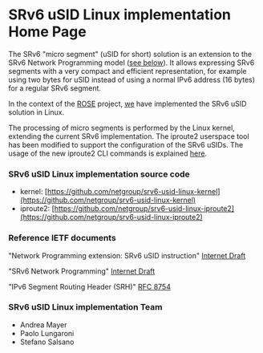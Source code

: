 # SRv6 uSID Linux implementation Home Page

The SRv6 "micro segment" (uSID for short) solution is an extension to the SRv6 Network
Programming model ([see below](#reference-ietf-documents)). It allows expressing SRv6 segments with a very compact and 
efficient representation, for example using two bytes for uSID instead of using 
a normal IPv6 address (16 bytes) for a regular SRv6 segment.

In the context of the [ROSE](https://netgroup.github.io/rose/) project, [we](#srv6-usid-linux-implementation-team) have 
implemented the SRv6 uSID solution in Linux.

The processing of micro segments is performed by the Linux kernel, extending the current SRv6 implementation.
The iproute2 userspace tool has been modified to support the configuration of the SRv6 uSIDs. The usage of
the new iproute2 CLI commands is explained [here](iproute2-uSID-README.md).


### SRv6 uSID Linux implementation source code

- kernel: [https://github.com/netgroup/srv6-usid-linux-kernel](https://github.com/netgroup/srv6-usid-linux-kernel)
- iproute2: [https://github.com/netgroup/srv6-usid-linux-iproute2](https://github.com/netgroup/srv6-usid-linux-iproute2)

### Reference IETF documents

"Network Programming extension: SRv6 uSID instruction" [Internet Draft](https://tools.ietf.org/html/draft-filsfils-spring-net-pgm-extension-srv6-usid)

"SRv6 Network Programming" [Internet Draft](https://tools.ietf.org/html/draft-ietf-spring-srv6-network-programming) 
              
"IPv6 Segment Routing Header (SRH)" [RFC 8754](https://www.rfc-editor.org/rfc/rfc8754.html)

### SRv6 uSID Linux implementation Team

- Andrea Mayer
- Paolo Lungaroni
- Stefano Salsano
